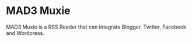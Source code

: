 MAD3 Muxie
==========

MAD3 Muxie is a RSS Reader that can integrate Blogger, Twitter, Facebook and Wordpress.
